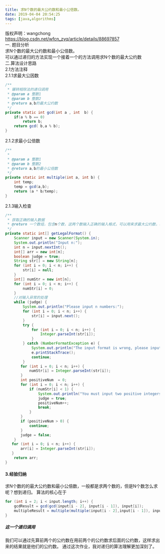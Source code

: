 ```yaml
---
title: 求N个数的最大公约数和最小公倍数。
date: 2019-04-04 20:54:25
tags: [java,algorithms]
---
```


<!-- more -->

 版权声明：wangchong https://blog.csdn.net/wfcn_zyq/article/details/88697857   
  一. 题目分析  
 求N个数的最大公约数和最小公倍数。  
 可以通过递归的方法实现一个接着一个的方法调用求N个数的最大公约数  
 二.算法设计思路  
 2.1方法注释  
 2.1.1求最大公因数

 
```java
/**
 * 辗转相除法的递归调用
 * @param a 整数1
 * @param b 整数2
 * @return a,b的最大公约数
 */
private static int gcd(int a , int  b) {
    if(a % b == 0)
        return b;
    return gcd( b,a % b);
}

```
 2.1.2求最小公倍数

 
```java
/**
 *
 * @param a 整数1
 * @param b 整数2
 * @return a,b的最小公倍数
 */
private static int multiple(int a, int b) {
    int temp;
    temp = gcd(a,b);
    return (a * b/temp);
}

```
 2.1.3输入检查

 
```java
/**
 * 获取正确的输入数据
 * @return 一个数组，包含n个数，这两个数输入正确的输入格式，可以用来求最大公约数，和最小公倍数
 */
private static int[] getLegalFormat() {
    Scanner input = new Scanner(System.in);
    System.out.println("Input n:");
    int n = input.nextInt();
    int[] arr = new int[n];
    boolean judge = true;
    String str[] = new String[n];
    for (int i = 0; i < n; i++) {
        str[i] = null;
    }
    int[] numStr = new int[n];
    for (int i = 0; i < n; i++) {
        numStr[i] = 0;
    }
    //对输入异常的处理
    while (judge) {
        System.out.println("Please input n numbers:");
        for (int i = 0; i < n; i++) {
            str[i] = input.next();
        }
        try {
            for (int i = 0; i < n; i++) {
                Integer.parseInt(str[i]);
            }
        } catch (NumberFormatException e) {
            System.out.println("The input format is wrong, please input again!");
            e.printStackTrace();
            continue;
        }
       for (int i = 0; i < n; i++) {
           numStr[i] = Integer.parseInt(str[i]);
       }
       int positiveNum  = 0;
       for (int i = 0; i < n; i++) {
           if (numStr[i] < 1) {
               System.out.println("You must input two positive integers!Input again!");
               judge = true;
               positiveNum++;
               break;
           }
       }
       if (positiveNum > 0) {
           continue;
       }
       judge = false;
    }
   for (int i = 0; i < n; i++) {
       arr[i] = Integer.parseInt(str[i]);
   }
    return arr;
}

```
 #### 3.经验归纳


求N个数的的最大公约数和最小公倍数，一般都是求两个数的，但是N个数怎么求呢？想到递归。
算法的核心在于 
```java
for (int i = 2; i < input.length; i++) {
    gcdResult = gcd(gcd(input[i - 2], input[i - 1]), input[i]);
    multipleResult = multiple(multiple(input[i - 2],input[i - 1]), input[i]);
}
```
##### 这一个递归调用
我们可以通过先算前两个的公约数在用前两个的公约数求后面的公约数，这样求出来的结果就是他们的公约数。
通过这次作业，我对递归的算法理解更加深刻了。


   
  